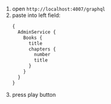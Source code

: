 1. open `http://localhost:4007/graphql`
2. paste into left field:
    ```graphql
    {
      AdminService {
        Books {
          title
          chapters {
            number
            title
          }
        }
      }
    }
    ```
3. press play button
